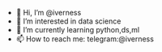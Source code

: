 - 👋 Hi, I’m @iverness
- 👀 I’m interested in data science
- 🌱 I’m currently learning python,ds,ml
- 📫 How to reach me: 
         telegram:@iverness

<!---
iverness/iverness is a ✨ special ✨ repository because its `README.md` (this file) appears on your GitHub profile.
You can click the Preview link to take a look at your changes.
--->
